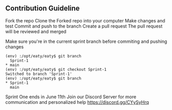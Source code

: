 ## Contribution Guideline
Fork the repo
Clone the Forked repo into your computer
Make changes and test
Commit and push to the branch
Create a pull request
The pull request will be reviewed and merged


Make sure you're in the current sprint branch before commiting and pushing changes
```
(env) :/opt/eaty/eaty$ git branch
  Sprint-1
* main
(env) :/opt/eaty/eaty$ git checkout Sprint-1
Switched to branch 'Sprint-1'
(env) :/opt/eaty/eaty$ git branch
* Sprint-1
  main
```

Sprint One ends in June 11th
Join our Discord Server for more communication and personalized help
https://discord.gg/CYySyHrq
